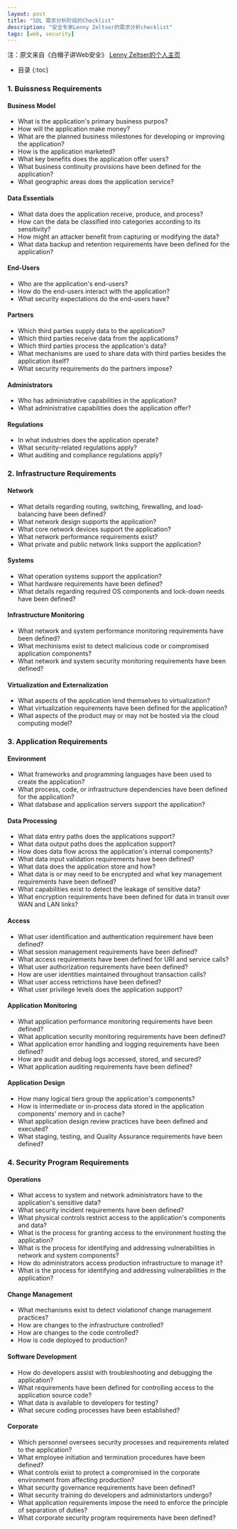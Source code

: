 ```yaml
---
layout: post
title: "SDL 需求分析阶段的Checklist"
description: "安全专家Lenny Zeltser的需求分析checklist"
tags: [web, security]
---
```

注：原文来自《白帽子讲Web安全》
[Lenny Zeltser的个人主页](https://zeltser.com/)

* 目录
{:toc}

### 1. Buissness Requirements

#### Business Model
* What is the application's primary business purpos?
* How will the application make money?
* What are the planned business milestones for developing or improving the application?
* How is the application marketed?
* What key benefits does the application offer users?
* What business continuity provisions have been defined for the application?
* What geographic areas does the application service?

#### Data Essentials
* What data does the application receive, produce, and process?
* How can the data be classified into categories according to its sensitivity?
* How might an attacker benefit from capturing or modifying the data?
* What data backup and retention requirements have been defined for the application?

#### End-Users
* Who are the application's end-users?
* How do the end-users interact with the application?
* What security expectations do the end-users have?

#### Partners
* Which third parties supply data to the application?
* Which third parties receive data from the applications?
* Which third parties process the application's data?
* What mechanisms are used to share data with third parties besides the application itself?
* What security requirements do the partners impose?

#### Administrators
* Who has administrative capabilities in the application?
* What administrative capabilities does the application offer?

#### Regulations
* In what industries does the application operate?
* What security-related regulations apply?
* What auditing and compliance regulations apply?

### 2. Infrastructure Requirements

#### Network
* What details regarding routing, switching, firewalling, and load-balancing have been defined?
* What network design supports the application?
* What core network devices support the application?
* What network performance requirements exist?
* What private and public network links support the application?

#### Systems
* What operation systems support the application?
* What hardware requirements have been defined?
* What details regarding required OS components and lock-down needs have been defined?

#### Infrastructure Monitoring
* What network and system performance monitoring requirements have been defined?
* What mechinisms exist to detect malicious code or compromised application components?
* What network and system security monitoring requirements have been defined?

#### Virtualization and Externalization
* What aspects of the application lend themselves to virtualization?
* What virtualization requirements have been defined for the application?
* What aspects of the product may or may not be hosted via the cloud computing model?

### 3. Application Requirements

#### Environment
* What frameworks and programming languages have been used to create the application?
* What process, code, or infrastructure dependencies have been defined for the application?
* What database and application servers support the application?

#### Data Processing
* What data entry paths does the applications support?
* What data output paths does the application support?
* How does data flow across the application's internal components?
* What data input validation requirements have been defined?
* What data does the application store and how?
* What data is or may need to be encrypted and what key management requirements have been defined?
* What capabilities exist to detect the leakage of sensitive data?
* What encryption requirements have been defined for data in transit over WAN and LAN links?

#### Access
* What user identification and authentication requirement have been defined?
* What session management requirements have been defined?
* What access requirements have been defined for URI and service calls?
* What user authorization requirements have been defined?
* How are user identities maintained throughout transaction calls?
* What user access retrictions have been defined?
* What user privilege levels does the application support?

#### Application Monitoring
* What application performance monitoring requirements have been defined?
* What application security monitoring requirements have been defined?
* What application error handling and logging requirements have been defined?
* How are audit and debug logs accessed, stored, and secured?
* What application auditing requirements have been defined?

#### Application Design
* How many logical tiers group the application's components?
* How is intermediate or in-process data stored in the application components' memory and in cache?
* What application design review practices have been defined and executed?
* What staging, testing, and Quality Assurance requirements have been defined?

### 4. Security Program Requirements

#### Operations
* What access to system and network administrators have to the application's sensitive data?
* What security incident requirements have been defined?
* What physical controls restrict access to the application's components and data?
* What is the process for granting access to the environment hosting the application?
* What is the process for identifying and addressing vulnerabilities in network and system components?
* How do administrators access production infrastructure to manage it?
* What is the process for identifying and addressing vulnerabilities in the application?

#### Change Management
* What mechanisms exist to detect violationof change management practices?
* How are changes to the infrastructure controlled?
* How are changes to the code controlled?
* How is code deployed to production?

#### Software Development
* How do developers assist with troubleshooting and debugging the application?
* What requirements have been defined for controlling access to the application source code?
* What data is available to developers for testing?
* What secure coding processes have been established?

#### Corporate
* Which personnel oversees security processes and requirements related to the application?
* What employee initiation and termination procedures have been defined?
* What controls exist to protect a compromised in the corporate environment from affecting production?
* What security governance requirements have been defined?
* What security training do developers and administartors undergo?
* What application requirements impose the need to enforce the principle of separation of duties?
* What corporate security program requirements have been defined?




























